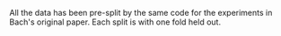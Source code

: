All the data has been pre-split by the same code for the experiments in Bach's original paper.
Each split is with one fold held out.
